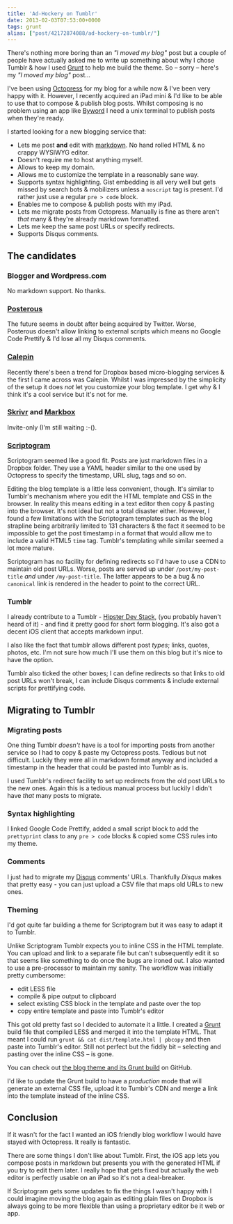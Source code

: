 ```yaml
---
title: 'Ad-Hockery on Tumblr'
date: 2013-02-03T07:53:00+0000
tags: grunt
alias: ["post/42172874088/ad-hockery-on-tumblr/"]
---
```


There's nothing more boring than an _"I moved my blog"_ post but a couple of people have actually asked me to write up something about why I chose Tumblr & how I used [Grunt](http://gruntjs.com/) to help me build the theme. So – sorry – here's my _"I moved my blog"_ post…

<!-- more -->

I've been using [Octopress](http://octopress.org/) for my blog for a while now & I've been very happy with it. However, I recently acquired an iPad mini & I'd like to be able to use that to compose & publish blog posts. Whilst composing is no problem using an app like [Byword](http://bywordapp.com/) I need a unix terminal to publish posts when they're ready.

I started looking for a new blogging service that:

* Lets me post **and** edit with [markdown](http://daringfireball.net/projects/markdown/). No hand rolled HTML & no crappy WYSIWYG editor.
* Doesn't require me to host anything myself.
* Allows to keep my domain.
* Allows me to customize the template in a reasonably sane way.
* Supports syntax highlighting. Gist embedding is all very well but gets missed by search bots & mobilizers unless a `noscript` tag is present. I'd rather just use a regular `pre > code` block.
* Enables me to compose & publish posts with my iPad.
* Lets me migrate posts from Octopress. Manually is fine as there aren't *that* many & they're already markdown formatted.
* Lets me keep the same post URLs or specify redirects.
* Supports Disqus comments.

## The candidates

### Blogger and Wordpress.com

No markdown support. No thanks.

### [Posterous](https://posterous.com/)

The future seems in doubt after being acquired by Twitter. Worse, Posterous doesn't allow linking to external scripts which means no Google Code Prettify & I'd lose all my Disqus comments.

### [Calepin](http://calepin.co/)

Recently there's been a trend for Dropbox based micro-blogging services & the first I came across was Calepin. Whilst I was impressed by the simplicity of the setup it does *not* let you customize your blog template. I get why & I think it's a cool service but it's not for me.

### [Skrivr](http://skrivr.com/) and [Markbox](http://www.markbox.io/)

Invite-only (I'm still waiting :-().

### [Scriptogram](http://scriptogr.am/)

Scriptogram seemed like a good fit. Posts are just markdown files in a Dropbox folder. They use a YAML header similar to the one used by Octopress to specify the timestamp, URL slug, tags and so on.

Editing the blog template is a little less convenient, though. It's similar to Tumblr's mechanism where you edit the HTML template and CSS in the browser. In reality this means editing in a text editor then copy & pasting into the browser. It's not ideal but not a total disaster either. However, I found a few limitations with the Scriptogram templates such as the blog strapline being arbitrarily limited to 131 characters & the fact it seemed to be impossible to get the post timestamp in a format that would allow me to include a valid HTML5 `time` tag. Tumblr's templating while similar seemed a lot more mature.

Scriptogram has no facility for defining redirects so I'd have to use a CDN to maintain old post URLs. Worse, posts are served up under `/post/my-post-title` *and* under `/my-post-title`. The latter appears to be a bug & no `canonical` link is rendered in the header to point to the correct URL.

### Tumblr

I already contribute to a Tumblr - [Hipster Dev Stack](http://hipsterdevstack.tumblr.com/), (you probably haven't heard of it) - and find it pretty good for short form blogging. It's also got a decent iOS client that accepts markdown input.

I also like the fact that tumblr allows different post _types_; links, quotes, photos, etc. I'm not sure how much I'll use them on this blog but it's nice to have the option.

Tumblr also ticked the other boxes; I can define redirects so that links to old post URLs won't break, I can include Disqus comments & include external scripts for prettifying code.

## Migrating to Tumblr
### Migrating posts

One thing Tumblr _doesn't_ have is a tool for importing posts from another service so I had to copy & paste my Octopress posts. Tedious but not difficult. Luckily they were all in markdown format anyway and included a timestamp in the header that could be pasted into Tumblr as is.

I used Tumblr's redirect facility to set up redirects from the old post URLs to the new ones. Again this is a tedious manual process but luckily I didn't have _that_ many posts to migrate.

### Syntax highlighting

I linked Google Code Prettify, added a small script block to add the `prettyprint` class to any `pre > code` blocks & copied some CSS rules into my theme.

### Comments

I just had to migrate my [Disqus](http://disqus.com/) comments' URLs. Thankfully *Disqus* makes that pretty easy - you can just upload a CSV file that maps old URLs to new ones.

### Theming

I'd got quite far building a theme for Scriptogram but it was easy to adapt it to Tumblr.

Unlike Scriptogram Tumblr expects you to inline CSS in the HTML template. You can upload and link to a separate file but can't subsequently edit it so that seems like something to do once the bugs are ironed out. I also wanted to use a pre-processor to maintain my sanity. The workflow was initially pretty cumbersome:

* edit LESS file
* compile & pipe output to clipboard
* select existing CSS block in the template and paste over the top
* copy entire template and paste into Tumblr's editor

This got old pretty fast so I decided to automate it a little. I created a [Grunt](http://gruntjs.com/) build file that compiled LESS and merged it into the template HTML. That meant I could run `grunt && cat dist/template.html | pbcopy` and then paste into Tumblr's editor. Still not perfect but the fiddly bit – selecting and pasting over the inline CSS – is gone.

You can check out [the blog theme and its Grunt build](https://github.com/robfletcher/adhockery-tumblr) on GitHub.

I'd like to update the Grunt build to have a _production_ mode that will generate an external CSS file, upload it to Tumblr's CDN and merge a link into the template instead of the inline CSS.

## Conclusion

If it wasn't for the fact I wanted an iOS friendly blog workflow I would have stayed with Octopress. It really is fantastic.

There are some things I don't like about Tumblr. First, the iOS app lets you compose posts in markdown but presents you with the generated HTML if you try to edit them later. I really hope that gets fixed but actually the web editor is perfectly usable on an iPad so it's not a deal-breaker.

If Scriptogram gets some updates to fix the things I wasn't happy with I could imagine moving the blog again as editing plain files on Dropbox is always going to be more flexible than using a proprietary editor be it web or app. 

